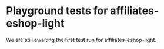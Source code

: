 # Playground tests for affiliates-eshop-light
We are still awaiting the first test run for affiliates-eshop-light.
